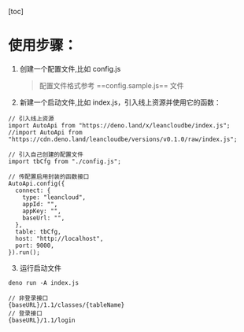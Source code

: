 [toc]

# 使用步骤：

1. 创建一个配置文件,比如 config.js

   > 配置文件格式参考 ==config.sample.js== 文件

2. 新建一个启动文件,比如 index.js，引入线上资源并使用它的函数：

```
// 引入线上资源
import AutoApi from "https://deno.land/x/leancloudbe/index.js";
//import AutoApi from "https://cdn.deno.land/leancloudbe/versions/v0.1.0/raw/index.js";

// 引入自己创建的配置文件
import tbCfg from "./config.js";

// 传配置启用封装的函数接口
AutoApi.config({
  connect: {
    type: "leancloud",
    appId: "",
    appKey: "",
    baseUrl: "",
  },
  table: tbCfg,
  host: "http://localhost",
  port: 9000,
}).run();
```

3. 运行启动文件

```
deno run -A index.js

// 非登录接口
{baseURL}/1.1/classes/{tableName}
// 登录接口
{baseURL}/1.1/login
```
